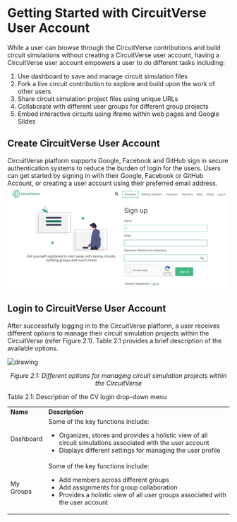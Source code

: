 # Getting Started with CircuitVerse User Account
While a user can browse through the CircuitVerse contributions and build circuit simulations without creating a CircuitVerse user account, having a CircuitVerse user account empowers a user to do different tasks including:

1. Use dashboard to save and manage circuit simulation files 
2. Fork a live circuit contribution to explore and build upon the work of other users
3. Share circuit simulation project files using unique URLs
4. Collaborate with different user groups for different group projects
5. Embed interactive circuits using iframe within web pages and Google Slides

## Create CircuitVerse User Account
CircuitVerse platform supports Google, Facebook and GitHub sign in secure authentication systems to reduce the burden of login for the users. Users can get started by signing in with their Google, Facebook or GitHub Account, or creating a user account using their preferred email address.
![Login screen screenshot](../images/img_chapter2/2.70.png)

## Login to CircuitVerse User Account
After successfully logging in to the CircuitVerse platform, a user receives different options to manage their circuit simulation projects within the CircuitVerse (refer Figure 2.1). Table 2.1 provides a brief description of the available options.

![drawing](../images/img_chapter2/2.1.png)

<div align="center"><em>Figure 2.1:  Different options for managing circuit simulation projects within the CircuitVerse</em></div>

Table 2.1: Description of the CV login drop-down menu


<table>
  <tr>
   <td><strong>Name</strong>
   </td>
   <td><strong>Description</strong>
   </td>
  </tr>
  <tr>
   <td>Dashboard
   </td>
   <td>Some of the key functions include:
<ul>

<li>Organizes, stores and provides a holistic view of all circuit simulations associated with the user account

<li>Displays different settings for managing the user profile
</li>
</ul>
   </td>
  </tr>
  <tr>
   <td>My Groups
   </td>
   <td>Some of the key functions include:
<ul>

<li>Add members across different groups 

<li>Add assignments for group collaboration

<li>Provides a holistic view of all user groups associated with the user account				
</li>
</ul>
   </td>
  </tr>
</table>



